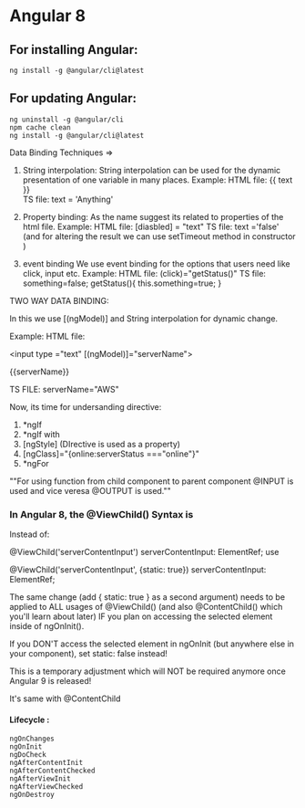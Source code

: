 # Angular 8

## For installing Angular:
    ng install -g @angular/cli@latest

## For updating Angular:
    ng uninstall -g @angular/cli    
    npm cache clean 
    ng install -g @angular/cli@latest

Data Binding Techniques =>

1. String interpolation:
String interpolation can be used for the dynamic presentation of one variable in many places.
Example:
HTML file:
    {{ text }}  
TS file:
    text = 'Anything'

2. Property binding:
As the name suggest its related to properties of the html file.
Example:
HTML file:
    [diasbled] = "text"
TS file: 
    text ='false'
(and for altering the result we can use setTimeout method in constructor )

3. event binding
We  use event binding for the options that users need like click, input etc.
Example:
HTML file:
    (click)="getStatus()"
TS file: 
    something=false;
    getStatus(){
    this.something=true;
    }

TWO WAY DATA BINDING:

In this we use [(ngModel)] and String interpolation for dynamic change. 

Example:
HTML file:

<input type ="text" [(ngModel)]="serverName"><p>{{serverName}}</p>

TS FILE:
serverName="AWS"


Now, its time for undersanding directive:
1. *ngIf
2. *ngIf with <ng-tempelate>
3. [ngStyle] (DIrective is used as a property)
4. [ngClass]="{online:serverStatus ==="online"}"
5. *ngFor 

""For using function from child component to parent component @INPUT is used and vice veresa @OUTPUT is used.""

### In Angular 8, the @ViewChild() Syntax is 

Instead of:

@ViewChild('serverContentInput') serverContentInput: ElementRef;
use

@ViewChild('serverContentInput', {static: true}) serverContentInput: ElementRef;

The same change (add { static: true } as a second argument) needs to be applied to ALL usages of @ViewChild() (and also @ContentChild() which you'll learn about later) IF you plan on accessing the selected element inside of ngOnInit().

If you DON'T access the selected element in ngOnInit (but anywhere else in your component), set static: false instead!

This is a temporary adjustment which will NOT be required anymore once Angular 9 is released!

It's same with @ContentChild                              

#### Lifecycle :

    ngOnChanges
    ngOnInit
    ngDoCheck
    ngAfterContentInit
    ngAfterContentChecked
    ngAfterViewInit
    ngAfterViewChecked
    ngOnDestroy

